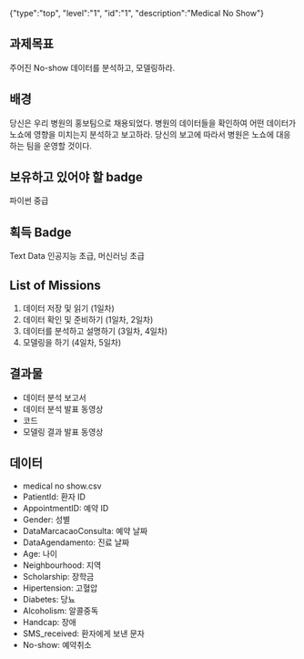 {"type":"top", "level":"1", "id":"1", "description":"Medical No Show"}

## 과제목표
주어진 No-show 데이터를 분석하고, 모델링하라.
## 배경
당신은 우리 병원의 홍보팀으로 채용되었다. 병원의 데이터들을 확인하여 어떤 데이터가 노쇼에 영향을 미치는지 분석하고 보고하라. 당신의 보고에 따라서 병원은 노쇼에 대응하는 팀을 운영할 것이다.
## 보유하고 있어야 할 badge
파이썬 중급
## 획득 Badge
Text Data 인공지능 초급, 머신러닝 초급
## List of Missions
1. 데이터 저장 및 읽기 (1일차)
2. 데이터 확인 및 준비하기 (1일차, 2일차)
3. 데이터를 분석하고 설명하기 (3일차, 4일차)
4. 모델링을 하기 (4일차, 5일차)

## 결과물
* 데이터 분석 보고서
* 데이터 분석 발표 동영상
* 코드
* 모델링 결과 발표 동영상

## 데이터
* medical no show.csv
* PatientId: 환자 ID
* AppointmentID: 예약 ID
* Gender: 성별
* DataMarcacaoConsulta: 예약 날짜
* DataAgendamento: 진료 날짜
* Age: 나이
* Neighbourhood: 지역
* Scholarship: 장학금
* Hipertension: 고혈압
* Diabetes: 당뇨
* Alcoholism: 알콜중독
* Handcap: 장애
* SMS_received: 환자에게 보낸 문자
* No-show: 예약취소
